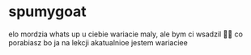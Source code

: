# spumygoat
elo mordzia whats up u ciebie wariacie maly,
ale bym ci wsadzil 🌊🦍
co porabiasz bo ja na lekcji akatualnioe jestem wariaciee
